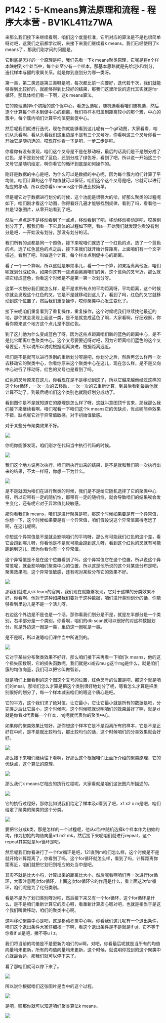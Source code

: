 # P142：5-Kmeans算法原理和流程 - 程序大本营 - BV1KL411z7WA

来那么我们接下来继续看啊，咱们这个度量标准，它所对应的算法是不是也很简单呀对吧，这我们之前都学过啊，来接下来我们继续看k means，我们已经使用了k means了，那我们刚才问的问题是。

它到底是怎样的一个原理是吧，我们先看一下k means聚类原理，它呢是将n个样本映射到k个处当中，每个处至少有一个样本，那基本思路就是先给定k和划分，迭代样本与醋的隶属关系，就是你到底划分为哪一类呀。

第一类，第二类还是第三类呀是吧，每次都比前一次要好，迭代若干次，我们就能够得到比较好的，就能够得到比较好的结果，那我们这里所说的迭代其实就是for循环，那具体咱们看一下啊，这k means算法。

它的原理选择k个初始的这个促中心，看怎么选呢，随机选看看咱们随机选，然后逐个计算每个样本到促中心的距离，我们将样本归属到距离较小的那个簇，中心的簇中，每个簇内咱们计算平均值更新促中心。

然后呢我们就进行迭代，现在你就能够看到这儿呢有一个gif动图，大家看看，咱们从头看啊，看从头看我们这里边是不是有三个叉号呀，你看啊这三个叉号你看一开始它是随机选的，哎现在你看一下是吧，一步二步是吧。

你看你有没有发现，咱们这个叉号是不是在移动呀，最后的话我们是不是划分成了红色，是不是划分成了蓝色，还划分成了绿色呀，看到了吧，所以说一开始这三个叉号它是随机给定，啊你看它的循环到底是如何操作的。

刚好是数据的中心是吧，为什么可以是数据的中心呢，因为每个簇内咱们计算了平均值，咱们计算的这个平均值就可以保证，咱们这个这个叉号是吧，它就可以进行相应的移动，所以说你看k means这个算法比较简单。

但是呢它对于数据进行划分的时候，这个功能是很强大的哈，好那么聚类的过程呢如下，咱们刚才看这个动图，你得看好几遍才能够找到规律，看到了吗，看看他一共是12张图片，从零开始看到了吧。

然后一点点是不是移动看到了一点点，移动看到了吧，移动移动移动是吧，哎类别划分开了，那我们看一下它具体的过程如下啊，看a一开始我们就发现你看没有划分是吧，一开始没有划分，那没有划分的话。

我们所有的点都是同一个颜色，接下来呢咱们就选了一个红色的点，选了一个蓝色的点，选了红色蓝色的点之后，接下来我们就开始计算距离，上面咱们有一个文字描述，看到了吧，叫做逐个计算，每个样本点到促中心的距离。

看了一个一个算啊，所以这就是麻烦事儿，看一个一个算，如果距离离他近，咱们呢就划分成红色，如果你这有一些点距离离咱们的黄，这个蓝色的叉号近，那么就把它标成蓝色，你看这个时候是不是第一第一次划分呀。

这第一次划分我们就怎么样，是不是求所有点的平均距离呀，平均距离，这个时候你就会发现这个红色的叉，它是不是就移动到这儿了，看到了吗，红色的叉它就移动到这个位置了，然后我们重复操作，哎你聚类中心发生变化了。

接下来呢咱们重复看到了重复操作，重复操作，这个时候呢我们继续找他最近的地，那你就会发现上面这一类，是不是就变成蓝色了啊，大家看啊，仔细观察，你看你原来这个地方这个点儿是不是红色。

到了这儿他为什么变成蓝色了呀，因为这些点距离咱们新的蓝色的距离中心，是不是比它距离红色聚类中心，这个叉号要要近呀对吧，因为它距离咱们蓝色的这个叉号要近，所以说所以说呢根据距离演进，根据距离远近。

咱们是不是就可以进行类别的重新划分呀是吧，你划分之后，然后再怎么样再一次去移动它的聚类中心，你看你原来这个聚类中心在这儿，现在怎么样，是不是又向中心进行了移动呀，红色的叉号也是看到了吗。

红色的叉号原来在这儿，你看现在是不是移动到这了，所以它越来越他经过这样的这个for循环，一次一次的去移动，一次一次的去重新计算，到最后看到最后他就计算不动了，到最后呢咱们这个类别也就刚好划分成功了。

看到图你是不是就知道它的原理是怎么样了呀，这就叫意图顶千言来，那我那么我们接下来继续看啊，咱们呢看一下咱们这个k means它的优缺点，优点呢简单效果不错，缺点呢它对于异常值敏感，对于初始值敏感。

对于某些分布聚类效果不好。

![](img/3b7393eab2d21f79481fdbbb7736b4e3_1.png)

你呃你能够发现，咱们刚才在代码当中执行代码的时候。

![](img/3b7393eab2d21f79481fdbbb7736b4e3_3.png)

我们这个地方说再次执行，咱们所执行出来的结果，是不是就和我们第一次执行出来的结果，不太一样呀，你想一下为什么。



![](img/3b7393eab2d21f79481fdbbb7736b4e3_5.png)

是不是就因为咱们在进行聚类的时候，我们是不是给它随机选择了它的聚类中心呀，所以它带有一定的随机性，那带有一定的随机性，就会导致咱们的结果唉会发生变化，还有呢它对于异常值比较敏感。

那你看我们k means，咱们是进行聚类是吧，那这个时候如果要是有一个异常值，你想一下，这个时候如果要是有一个异常值，咱们假设说这个异常值离得老远了啊，在这儿呢啊。

你想这个异常值是不是就会影响咱们的平均呀，那么有可能我们红色的这个差，看它会跑到哪儿呀，你看他是不是就可能会跑到这儿呀，看到这个红色的叉就有可能跑跑到这儿，因为你看你有一个异常值。

这个异常值是不是在这个位置看到了吗，这个异常值它在这个位置，所以说这个异常值呢，就会影响咱们聚类中心的位置，所以这是他所说的这个对某些分布是吧，聚类效果呃，这个异常值敏感，还有呢对某些分布它的效果不好。



![](img/3b7393eab2d21f79481fdbbb7736b4e3_7.png)

那我们就进入sk learn的官网，我们现在就能够发现，它对于这样的分类效果不好，你看啊，他对于这种如果我们要对于这种数据，咱们进行类别划分的话，你能够看到里边儿是不是一个活儿呀。

右边这个外边是不是也是一个活，那你看我们划分是不是，就是左半部分是一个类别，右半部分是一个类别，你看啊，咱们的db scan就可以很好的对这种数据划分，就是外边这一圈是一类，里边这一圈呢是一类。

是不是啊，所以说嗯咱们课件当中所说到的。

![](img/3b7393eab2d21f79481fdbbb7736b4e3_9.png)

它对于某些分布聚类效果不好好，那么咱们接下来再看一下咱们k means，他的这个损失函数啊，它的损失函数呢，我们就是xi减去mu g这个mg是什么，就是咱们簇的均值向量，我们可以把它叫做智新。

就是咱们上面看到的这个图这个叉号的位置，红色叉号的位置是吧，那这个就是咱们的meal，那咱们怎么才算是把这个类别很好地划分了呢，嗯看怎么才算是把类别很好的划分了，每一个样本减去咱们的嗯这个质心是吧。

它的平方，这个我们求了绝对值，让它最小，它让它最小就是所有的数据是吧，分完类之后让它最小，这个时候呢，这个时候嗯就说明咱们的效果最好了啊，就是xi就是你看xi代表每一个样本，mj呢就代表你的聚类中心。

如果你的聚类效果比较好，那你想这个样本它是不是距离所有的样本，它是不是正好在中间，是不是就比较均匀，那比较均匀的话，这个时候咱们的分类效果就会好好。



![](img/3b7393eab2d21f79481fdbbb7736b4e3_11.png)

那么接下来咱们继续往下看啊，好那么这个根据咱们上面所介绍的聚类原理，它的优缺点，这个算法的原理。

![](img/3b7393eab2d21f79481fdbbb7736b4e3_13.png)

那么我们k means它相应的执行过程呢，大家看就是咱们这张图片所描述的。

![](img/3b7393eab2d21f79481fdbbb7736b4e3_15.png)

它的执行过程好，那你比如说我们给定了样本及d看到了吧，x1 x2 x m是吧，咱们给定了聚类的聚类的这个分类。



![](img/3b7393eab2d21f79481fdbbb7736b4e3_17.png)

要把它分成k类，那是怎样的一个过程呢，他从d当中随机选择k个样本作为初始的均，作为初始的均值向量m1 m2 mk，然后接下来呢咱们就进行repeat，这个repeat其实就是for循环是吧。

然后呢我们你看进行了一个for循环是吧，121直到m咱们怎么样，这个时候是不是就开始计算距离了，你看到了吗，这个for循环就怎么样，看到了吗，计算距离你距离近，咱们就把它划归到相应的处当中是吧。

其实不就是比大小吗，计算出来的距离比大小，然后呢看啊咱们再一次进行for循环，大家注意两次for循环，上面这次for循环它的作用是什么，看上面这次for循环，咱们呢是为了化归类别。

看是不是为了划归类别呀对吧，然后接下来又有一个for循环，这个for循环是什么，是不是咱们重新计算它的质心呀，看重新计算质心嗯对吧，也就是相当于是这个我们叫做移动，咱们的聚类中心啊。

这叫移动聚类中心是吧，这是移动积累中心啊，你看我们这儿呢有一个退出条件，咱们这个退出条件大家仔细找一下啊，看这个退出条件是不是就是if ui，它不等于你看if ui是吧，撇不等u i z。

我们将当前的均值是不是更新为咱们的ui啊，对吧，你看最后呢就是当所有的均值向量均未更新，所有的均值向量均未更新，这个时候，就说明你找到的这个聚类中心就最合适，那我们就可以停下来了。

看了那咱们就可以停下来了。

![](img/3b7393eab2d21f79481fdbbb7736b4e3_19.png)

所以说你根据咱们这张图片是当中的这个过程。

![](img/3b7393eab2d21f79481fdbbb7736b4e3_21.png)

是吧，嗯那你就可以知道咱们聚类算法k means。

![](img/3b7393eab2d21f79481fdbbb7736b4e3_23.png)